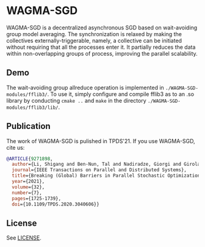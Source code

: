 # WAGMA-SGD
WAGMA-SGD is a decentralized asynchronous SGD based on wait-avoiding group model averaging. The synchronization is relaxed by making the collectives externally-triggerable, namely, a collective can be initiated without requiring that all the processes enter it. It partially reduces the data within non-overlapping groups of process, improving the parallel scalability.


Demo
---------
The wait-avoiding group allreduce operation is implemented in `./WAGMA-SGD-modules/fflib3/`. To use it, simply configure and compile fflib3 as to an .so library by conducting `cmake ..` and `make` in the directory `./WAGMA-SGD-modules/fflib3/lib/`.




Publication
-----------

The work of WAGMA-SGD is pulished in TPDS'21. If you use WAGMA-SGD, cite us:
```bibtex
@ARTICLE{9271898,
  author={Li, Shigang and Ben-Nun, Tal and Nadiradze, Giorgi and Girolamo, Salvatore Di and Dryden, Nikoli and Alistarh, Dan and Hoefler, Torsten},
  journal={IEEE Transactions on Parallel and Distributed Systems},
  title={Breaking (Global) Barriers in Parallel Stochastic Optimization With Wait-Avoiding Group Averaging},
  year={2021},
  volume={32},
  number={7},
  pages={1725-1739},
  doi={10.1109/TPDS.2020.3040606}}
```

License
-------
See [LICENSE](LICENSE).
